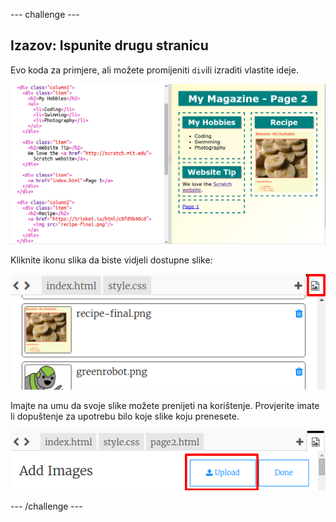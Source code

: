 \--- challenge \---

## Izazov: Ispunite drugu stranicu

Evo koda za primjere, ali možete promijeniti `div`ili izraditi vlastite ideje.

![screenshot](images/magazine-page2-challenge.png)

Kliknite ikonu slika da biste vidjeli dostupne slike:

![screenshot](images/magazine-images.png)

Imajte na umu da svoje slike možete prenijeti na korištenje. Provjerite imate li dopuštenje za upotrebu bilo koje slike koju prenesete.

![screenshot](images/magazine-upload-images.png)

\--- /challenge \---